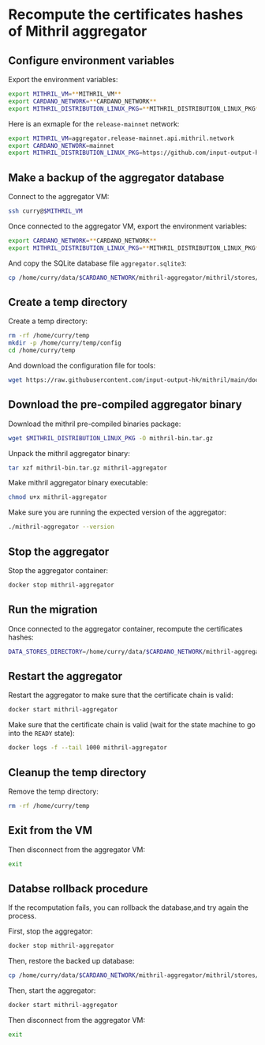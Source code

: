 # Recompute the certificates hashes of Mithril aggregator

## Configure environment variables
Export the environment variables: 
```bash
export MITHRIL_VM=**MITHRIL_VM**
export CARDANO_NETWORK=**CARDANO_NETWORK**
export MITHRIL_DISTRIBUTION_LINUX_PKG=**MITHRIL_DISTRIBUTION_LINUX_PKG**
```

Here is an exmaple for the `release-mainnet` network:
```bash
export MITHRIL_VM=aggregator.release-mainnet.api.mithril.network
export CARDANO_NETWORK=mainnet
export MITHRIL_DISTRIBUTION_LINUX_PKG=https://github.com/input-output-hk/mithril/releases/download/2342.0/mithril-2342.0-linux-x64.tar.gz
```

## Make a backup of the aggregator database

Connect to the aggregator VM:
```bash
ssh curry@$MITHRIL_VM
```

Once connected to the aggregator VM, export the environment variables:
```bash
export CARDANO_NETWORK=**CARDANO_NETWORK**
export MITHRIL_DISTRIBUTION_LINUX_PKG=**MITHRIL_DISTRIBUTION_LINUX_PKG**
```

And copy the SQLite database file `aggregator.sqlite3`:
```bash
cp /home/curry/data/$CARDANO_NETWORK/mithril-aggregator/mithril/stores/aggregator.sqlite3 /home/curry/data/$CARDANO_NETWORK/mithril-aggregator/mithril/stores/aggregator.sqlite3.bak.$(date +%Y-%m-%d)
```

## Create a temp directory

Create a temp directory:
```bash
rm -rf /home/curry/temp
mkdir -p /home/curry/temp/config
cd /home/curry/temp
```

And download the configuration file for tools:
```bash
wget https://raw.githubusercontent.com/input-output-hk/mithril/main/docs/runbook/recompute-certificates-hash/config/tools.json -O /home/curry/temp/config/tools.json
```

## Download the pre-compiled aggregator binary

Download the mithril pre-compiled binaries package:
```bash
wget $MITHRIL_DISTRIBUTION_LINUX_PKG -O mithril-bin.tar.gz
```

Unpack the mithril aggregator binary:
```bash
tar xzf mithril-bin.tar.gz mithril-aggregator
```

Make mithril aggregator binary executable:
```bash
chmod u+x mithril-aggregator
```

Make sure you are running the expected version of the aggregator:
```bash
./mithril-aggregator --version
```

## Stop the aggregator

Stop the aggregator container:
```bash
docker stop mithril-aggregator
```

## Run the migration

Once connected to the aggregator container, recompute the certificates hashes:
```bash
DATA_STORES_DIRECTORY=/home/curry/data/$CARDANO_NETWORK/mithril-aggregator/mithril/stores/ ./mithril-aggregator --run-mode tools -vvv tools recompute-certificates-hash
```

## Restart the aggregator

Restart the aggregator to make sure that the certificate chain is valid:
```bash
docker start mithril-aggregator
```

Make sure that the certificate chain is valid (wait for the state machine to go into the `READY` state):
```bash
docker logs -f --tail 1000 mithril-aggregator
```

## Cleanup the temp directory

Remove the temp directory:
```bash
rm -rf /home/curry/temp
```

## Exit from the VM
Then disconnect from the aggregator VM:
```bash
exit
```

## Databse rollback procedure

If the recomputation fails, you can rollback the database,and try again the process.

First, stop the aggregator:
```bash
docker stop mithril-aggregator
```

Then, restore the backed up database:
```bash
cp /home/curry/data/$CARDANO_NETWORK/mithril-aggregator/mithril/stores/aggregator.sqlite3.bak.$(date +%Y-%m-%d) /home/curry/data/$CARDANO_NETWORK/mithril-aggregator/mithril/stores/aggregator.sqlite3
```

Then, start the aggregator:
```bash
docker start mithril-aggregator
```

Then disconnect from the aggregator VM:
```bash
exit
```
